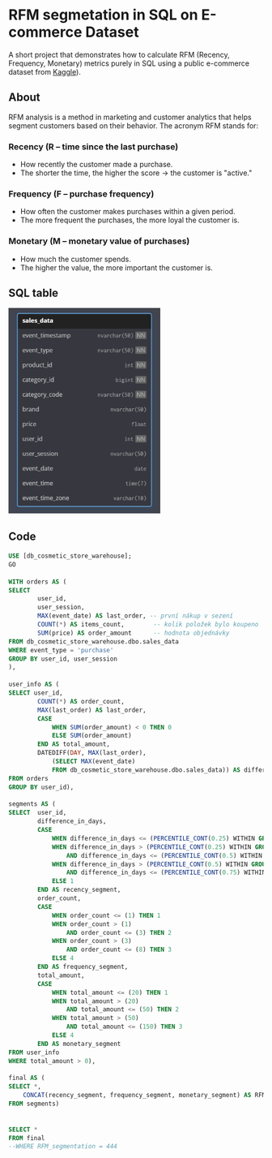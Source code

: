 # RFM segmetation in SQL on E-commerce Dataset

A short project that demonstrates how to calculate RFM (Recency, Frequency, Monetary) metrics purely in SQL using a public e-commerce dataset from 
[Kaggle](https://www.kaggle.com/datasets/mkechinov/ecommerce-events-history-in-cosmetics-shop)).

## About
RFM analysis is a method in marketing and customer analytics that helps segment customers based on their behavior.
The acronym RFM stands for:

### Recency (R – time since the last purchase) 
*  How recently the customer made a purchase.
* The shorter the time, the higher the score → the customer is "active."

### Frequency (F – purchase frequency)
* How often the customer makes purchases within a given period.
* The more frequent the purchases, the more loyal the customer is.

### Monetary (M – monetary value of purchases)
* How much the customer spends.
* The higher the value, the more important the customer is.

## SQL table

<img src="./images/table.png" alt="Diagram" width="300">

## Code

```sql
USE [db_cosmetic_store_warehouse];
GO

WITH orders AS (
SELECT
        user_id,
        user_session,
        MAX(event_date) AS last_order, -- první nákup v sezení
        COUNT(*) AS items_count,        -- kolik položek bylo koupeno
        SUM(price) AS order_amount      -- hodnota objednávky
FROM db_cosmetic_store_warehouse.dbo.sales_data
WHERE event_type = 'purchase'
GROUP BY user_id, user_session
), 

user_info AS (
SELECT user_id,
		COUNT(*) AS order_count,
		MAX(last_order) AS last_order,
		CASE 
			WHEN SUM(order_amount) < 0 THEN 0
			ELSE SUM(order_amount)
		END AS total_amount,
		DATEDIFF(DAY, MAX(last_order), 
			(SELECT MAX(event_date)
			FROM db_cosmetic_store_warehouse.dbo.sales_data)) AS difference_in_days
FROM orders
GROUP BY user_id),

segments AS (
SELECT	user_id,
		difference_in_days,
		CASE
			WHEN difference_in_days <= (PERCENTILE_CONT(0.25) WITHIN GROUP (ORDER BY difference_in_days) OVER ()) THEN 4
			WHEN difference_in_days > (PERCENTILE_CONT(0.25) WITHIN GROUP (ORDER BY difference_in_days) OVER ())
				AND difference_in_days <= (PERCENTILE_CONT(0.5) WITHIN GROUP (ORDER BY difference_in_days) OVER ()) THEN 3
			WHEN difference_in_days > (PERCENTILE_CONT(0.5) WITHIN GROUP (ORDER BY difference_in_days) OVER ())
				AND difference_in_days <= (PERCENTILE_CONT(0.75) WITHIN GROUP (ORDER BY difference_in_days) OVER ()) THEN 2
			ELSE 1
		END AS recency_segment,
		order_count,
		CASE
			WHEN order_count <= (1) THEN 1
			WHEN order_count > (1)
				AND order_count <= (3) THEN 2
			WHEN order_count > (3)
				AND order_count <= (8) THEN 3
			ELSE 4
		END AS frequency_segment,
		total_amount,
		CASE
			WHEN total_amount <= (20) THEN 1
			WHEN total_amount > (20)
				AND total_amount <= (50) THEN 2
			WHEN total_amount > (50)
				AND total_amount <= (150) THEN 3
			ELSE 4
		END AS monetary_segment
FROM user_info
WHERE total_amount > 0),

final AS (
SELECT *,
	CONCAT(recency_segment, frequency_segment, monetary_segment) AS RFM_segmentation
FROM segments)


SELECT *
FROM final
--WHERE RFM_segmentation = 444
```




